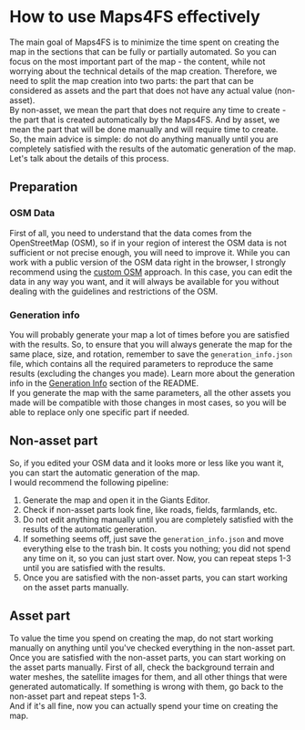 # How to use Maps4FS effectively

The main goal of Maps4FS is to minimize the time spent on creating the map in the sections that can be fully or partially automated. So you can focus on the most important part of the map - the content, while not worrying about the technical details of the map creation. Therefore, we need to split the map creation into two parts: the part that can be considered as assets and the part that does not have any actual value (non-asset).  
By non-asset, we mean the part that does not require any time to create - the part that is created automatically by the Maps4FS. And by asset, we mean the part that will be done manually and will require time to create.  
So, the main advice is simple: do not do anything manually until you are completely satisfied with the results of the automatic generation of the map. Let's talk about the details of this process.

## Preparation

### OSM Data
First of all, you need to understand that the data comes from the OpenStreetMap (OSM), so if in your region of interest the OSM data is not sufficient or not precise enough, you will need to improve it. While you can work with a public version of the OSM data right in the browser, I strongly recommend using the [custom OSM](008_customosm.md) approach. In this case, you can edit the data in any way you want, and it will always be available for you without dealing with the guidelines and restrictions of the OSM.

### Generation info
You will probably generate your map a lot of times before you are satisfied with the results. So, to ensure that you will always generate the map for the same place, size, and rotation, remember to save the `generation_info.json` file, which contains all the required parameters to reproduce the same results (excluding the changes you made). Learn more about the generation info in the [Generation Info](https://github.com/iwatkot/maps4fs?tab=readme-ov-file#generation-info) section of the README.  
If you generate the map with the same parameters, all the other assets you made will be compatible with those changes in most cases, so you will be able to replace only one specific part if needed.

## Non-asset part
So, if you edited your OSM data and it looks more or less like you want it, you can start the automatic generation of the map.  
I would recommend the following pipeline:
1. Generate the map and open it in the Giants Editor.
2. Check if non-asset parts look fine, like roads, fields, farmlands, etc.
3. Do not edit anything manually until you are completely satisfied with the results of the automatic generation.
4. If something seems off, just save the `generation_info.json` and move everything else to the trash bin. It costs you nothing; you did not spend any time on it, so you can just start over. Now, you can repeat steps 1-3 until you are satisfied with the results.
5. Once you are satisfied with the non-asset parts, you can start working on the asset parts manually.

## Asset part
To value the time you spend on creating the map, do not start working manually on anything until you've checked everything in the non-asset part.  
Once you are satisfied with the non-asset parts, you can start working on the asset parts manually. First of all, check the background terrain and water meshes, the satellite images for them, and all other things that were generated automatically. If something is wrong with them, go back to the non-asset part and repeat steps 1-3.  
And if it's all fine, now you can actually spend your time on creating the map.
